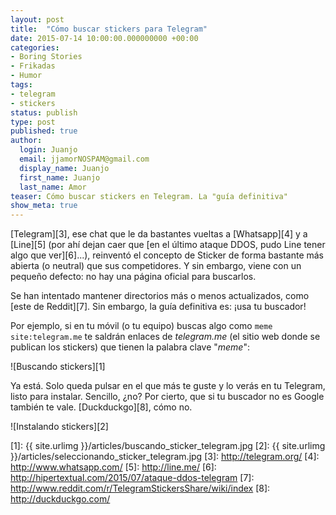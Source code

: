 ```yaml
---
layout: post
title:  "Cómo buscar stickers para Telegram"
date: 2015-07-14 10:00:00.000000000 +00:00
categories:
- Boring Stories
- Frikadas
- Humor
tags:
- telegram
- stickers
status: publish
type: post
published: true
author:
  login: Juanjo
  email: jjamorNOSPAM@gmail.com
  display_name: Juanjo
  first_name: Juanjo
  last_name: Amor
teaser: Cómo buscar stickers en Telegram. La "guía definitiva"
show_meta: true
---
```


[Telegram][3], ese chat que le da bastantes vueltas a [Whatsapp][4]
y a [Line][5] (por ahí
dejan caer que [en el último ataque DDOS, pudo Line tener algo que ver][6]...),
reinventó el concepto de Sticker de forma bastante más abierta (o neutral)
que sus competidores. Y sin embargo, viene con un pequeño defecto: no hay
una página oficial para buscarlos.

Se han intentado mantener directorios más o menos actualizados, como [este
de Reddit][7]. Sin embargo, la guía definitiva es: ¡usa tu buscador!

Por ejemplo, si en tu móvil (o tu equipo) buscas algo como
`meme site:telegram.me` te saldrán enlaces de *telegram.me* (el sitio web donde
se publican los stickers) que tienen la palabra clave "*meme*":

![Buscando stickers][1]

Ya está. Solo queda pulsar en el que más te guste y lo verás en tu
Telegram, listo para instalar. Sencillo, ¿no? Por cierto, que si tu buscador
no es Google también te vale. [Duckduckgo][8], cómo no.

![Instalando stickers][2]

[1]: {{ site.urlimg }}/articles/buscando_sticker_telegram.jpg
[2]: {{ site.urlimg }}/articles/seleccionando_sticker_telegram.jpg
[3]: http://telegram.org/
[4]: http://www.whatsapp.com/
[5]: http://line.me/
[6]: http://hipertextual.com/2015/07/ataque-ddos-telegram
[7]: http://www.reddit.com/r/TelegramStickersShare/wiki/index
[8]: http://duckduckgo.com/
